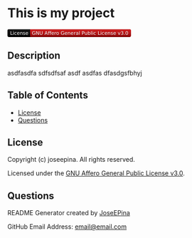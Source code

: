 # This is my project
<svg xmlns="http://www.w3.org/2000/svg" xmlns:xlink="http://www.w3.org/1999/xlink" width="278" height="18" role="img" aria-label="License: GNU Affero General Public License v3.0"><title>License: GNU Affero General Public License v3.0</title><linearGradient id="s" x2="0" y2="100%"><stop offset="0"  stop-color="#fff" stop-opacity=".7"/><stop offset=".1" stop-color="#aaa" stop-opacity=".1"/><stop offset=".9" stop-color="#000" stop-opacity=".3"/><stop offset="1"  stop-color="#000" stop-opacity=".5"/></linearGradient><clipPath id="r"><rect width="278" height="18" rx="4" fill="#fff"/></clipPath><g clip-path="url(#r)"><rect width="51" height="18" fill="black"/><rect x="51" width="227" height="18" fill="#ce090a"/><rect width="278" height="18" fill="url(#s)"/></g><g fill="#fff" text-anchor="middle" font-family="Verdana,Geneva,DejaVu Sans,sans-serif" text-rendering="geometricPrecision" font-size="110"><text aria-hidden="true" x="265" y="140" fill="#010101" fill-opacity=".3" transform="scale(.1)" textLength="410">License</text><text x="265" y="130" transform="scale(.1)" fill="#fff" textLength="410">License</text><text aria-hidden="true" x="1635" y="140" fill="#010101" fill-opacity=".3" transform="scale(.1)" textLength="2170">GNU Affero General Public License v3.0</text><text x="1635" y="130" transform="scale(.1)" fill="#fff" textLength="2170">GNU Affero General Public License v3.0</text></g></svg>

## Description
asdfasdfa sdfsdfsaf asdf asdfas dfasdgsfbhyj

## Table of Contents


* [License](#license)
* [Questions](#questions)
## License

   Copyright (c) joseepina. All rights reserved.
   
   Licensed under the [GNU Affero General Public License v3.0](https://choosealicense.com/licenses/agpl-3.0
).
## Questions


README Generator created by [JoseEPina](https://github.com/JoseEPina)

GitHub Email Address: [email@email.com](email@email.com)

